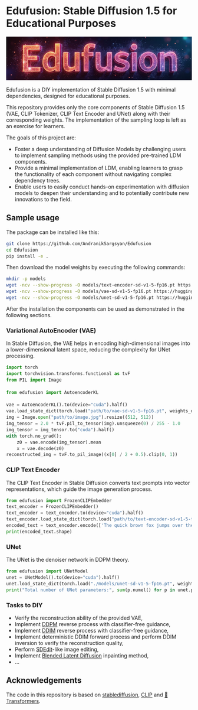 # Edufusion: Stable Diffusion 1.5 for Educational Purposes

<img src="./.github/edufusion.png" >

Edufusion is a DIY implementation of Stable Diffusion 1.5 with minimal dependencies, designed for educational purposes.

This repository provides only the core components of Stable Diffusion 1.5 (VAE, CLIP Tokenizer, CLIP Text Encoder and UNet) along with their corresponding weights. The implementation of the sampling loop is left as an exercise for learners.

The goals of this project are:

- Foster a deep understanding of Diffusion Models by challenging users to implement sampling methods using the provided pre-trained LDM components.
- Provide a minimal implementation of LDM, enabling learners to grasp the functionality of each component without navigating complex dependency trees.
- Enable users to easily conduct hands-on experimentation with diffusion models to deepen their understanding and to potentially contribute new innovations to the field.


## Sample usage

The package can be installed like this:
```bash
git clone https://github.com/AndranikSargsyan/Edufusion
cd Edufusion
pip install -e .
```

Then download the model weights by executing the following commands:
```bash
mkdir -p models
wget -ncv --show-progress -O models/text-encoder-sd-v1-5-fp16.pt https://huggingface.co/andraniksargsyan/stable-diffusion-v1-5/resolve/main/text-encoder-sd-v1-5-fp16.pt?download=true
wget -ncv --show-progress -O models/vae-sd-v1-5-fp16.pt https://huggingface.co/andraniksargsyan/stable-diffusion-v1-5/resolve/main/vae-sd-v1-5-fp16.pt?download=true
wget -ncv --show-progress -O models/unet-sd-v1-5-fp16.pt https://huggingface.co/andraniksargsyan/stable-diffusion-v1-5/resolve/main/unet-sd-v1-5-fp16.pt?download=true
```

After the installation the components can be used as demonstrated in the following sections.

### Variational AutoEncoder (VAE)
In Stable Diffusion, the VAE helps in encoding high-dimensional images into a lower-dimensional latent space, reducing the complexity for UNet processing.

```python
import torch
import torchvision.transforms.functional as tvF
from PIL import Image

from edufusion import AutoencoderKL

vae = AutoencoderKL().to(device="cuda").half()
vae.load_state_dict(torch.load("path/to/vae-sd-v1-5-fp16.pt", weights_only=True))
img = Image.open("path/to/image.jpg").resize((512, 512))
img_tensor = 2.0 * tvF.pil_to_tensor(img).unsqueeze(0) / 255 - 1.0
img_tensor = img_tensor.to("cuda").half()
with torch.no_grad():
    z0 = vae.encode(img_tensor).mean
    x = vae.decode(z0)
reconstructed_img = tvF.to_pil_image((x[0] / 2 + 0.5).clip(0, 1))
```

### CLIP Text Encoder
The CLIP Text Encoder in Stable Diffusion converts text prompts into vector representations, which guide the image generation process.

```python
from edufusion import FrozenCLIPEmbedder
text_encoder = FrozenCLIPEmbedder()
text_encoder = text_encoder.to(device="cuda").half()
text_encoder.load_state_dict(torch.load("path/to/text-encoder-sd-v1-5-fp16.pt", weights_only=True))
encoded_text = text_encoder.encode(['The quick brown fox jumps over the lazy dog'])
print(encoded_text.shape)
```

### UNet

The UNet is the denoiser network in DDPM theory.

```python
from edufusion import UNetModel
unet = UNetModel().to(device="cuda").half()
unet.load_state_dict(torch.load("./models/unet-sd-v1-5-fp16.pt", weights_only=True))
print("Total number of UNet parameters:", sum(p.numel() for p in unet.parameters()))
```

### Tasks to DIY
- Verify the reconstruction ability of the provided VAE,
- Implement [DDPM](https://arxiv.org/abs/2006.11239) reverse process with classifier-free guidance,
- Implement [DDIM](https://arxiv.org/abs/2010.02502) reverse process with classifier-free guidance,
- Implement deterministic DDIM forward process and perform DDIM inversion to verify the reconstruction quality,
- Perform [SDEdit](https://arxiv.org/abs/2108.01073)-like image editing,
- Implement [Blended Latent Diffusion](https://arxiv.org/abs/2206.02779) inpainting method,
- ...


## Acknowledgements
The code in this repository is based on
[stablediffusion](https://github.com/Stability-AI/stablediffusion), [CLIP](https://github.com/openai/CLIP) and [🤗 Transformers](https://github.com/huggingface/transformers).